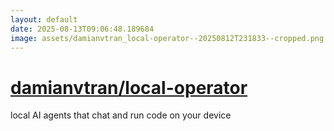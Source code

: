 ```yaml
---
layout: default
date: 2025-08-13T09:06:48.189684
image: assets/damianvtran_local-operator--20250812T231833--cropped.png
---
```


# [damianvtran/local-operator](https://github.com/damianvtran/local-operator)

local AI agents that chat and run code on your device
